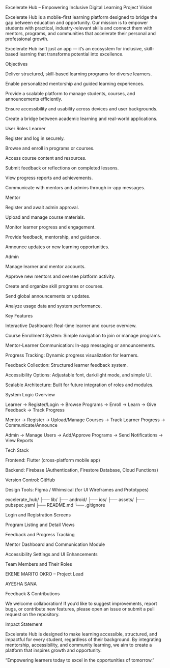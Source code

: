Excelerate Hub – Empowering Inclusive Digital Learning
Project Vision

Excelerate Hub is a mobile-first learning platform designed to bridge the gap between education and opportunity.
Our mission is to empower students with practical, industry-relevant skills and connect them with mentors, programs, and communities that accelerate their personal and professional growth.

Excelerate Hub isn’t just an app — it’s an ecosystem for inclusive, skill-based learning that transforms potential into excellence.

Objectives

Deliver structured, skill-based learning programs for diverse learners.

Enable personalized mentorship and guided learning experiences.

Provide a scalable platform to manage students, courses, and announcements efficiently.

Ensure accessibility and usability across devices and user backgrounds.

Create a bridge between academic learning and real-world applications.

User Roles
Learner

Register and log in securely.

Browse and enroll in programs or courses.

Access course content and resources.

Submit feedback or reflections on completed lessons.

View progress reports and achievements.

Communicate with mentors and admins through in-app messages.

Mentor

Register and await admin approval.

Upload and manage course materials.

Monitor learner progress and engagement.

Provide feedback, mentorship, and guidance.

Announce updates or new learning opportunities.

Admin

Manage learner and mentor accounts.

Approve new mentors and oversee platform activity.

Create and organize skill programs or courses.

Send global announcements or updates.

Analyze usage data and system performance.

Key Features

Interactive Dashboard: Real-time learner and course overview.

Course Enrollment System: Simple navigation to join or manage programs.

Mentor-Learner Communication: In-app messaging or announcements.

Progress Tracking: Dynamic progress visualization for learners.

Feedback Collection: Structured learner feedback system.

Accessibility Options: Adjustable font, dark/light mode, and simple UI.

Scalable Architecture: Built for future integration of roles and modules.

System Logic Overview

Learner → Register/Login → Browse Programs → Enroll → Learn → Give Feedback → Track Progress

Mentor → Register → Upload/Manage Courses → Track Learner Progress → Communicate/Announce

Admin → Manage Users → Add/Approve Programs → Send Notifications → View Reports

Tech Stack

Frontend: Flutter (cross-platform mobile app)

Backend: Firebase (Authentication, Firestore Database, Cloud Functions)

Version Control: GitHub

Design Tools: Figma / Whimsical (for UI Wireframes and Prototypes)

excelerate_hub/
  ├── lib/
  ├── android/
  ├── ios/
  ├── assets/
  ├── pubspec.yaml
  ├── README.md
  └── .gitignore


Login and Registration Screens

Program Listing and Detail Views

Feedback and Progress Tracking

Mentor Dashboard and Communication Module

Accessibility Settings and UI Enhancements

Team Members and Their Roles

EKENE MARITO OKRO – Project Lead 

AYESHA SANA 

Feedback & Contributions

We welcome collaboration!
If you’d like to suggest improvements, report bugs, or contribute new features, please open an issue or submit a pull request on the repository.

Impact Statement

Excelerate Hub is designed to make learning accessible, structured, and impactful for every student, regardless of their background.
By integrating mentorship, accessibility, and community learning, we aim to create a platform that inspires growth and opportunity.

“Empowering learners today to excel in the opportunities of tomorrow.”
